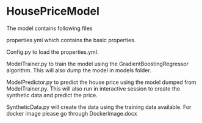 # HousePriceModel
The model contains following files  

properties.yml which contains the basic properties. 

Config.py to load the properties.yml. 

ModelTrainer.py to train the model using the GradientBoostingRegressor algorithm. This will also dump the model in models folder. 

ModelPredictor.py to predict the house price using the model dumped from ModelTrainer.py. This will also run in interactive session to create the synthetic data and predict the price. 

SyntheticData.py will create the data using the training data available. 
For docker image please go through DockerImage.docx
